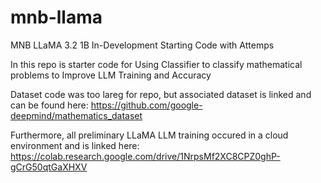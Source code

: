 # mnb-llama
MNB LLaMA 3.2 1B In-Development Starting Code with Attemps

In this repo is starter code for Using Classifier to classify mathematical problems to Improve LLM Training and Accuracy

Dataset code was too lareg for repo, but associated dataset is linked and can be found here: https://github.com/google-deepmind/mathematics_dataset

Furthermore, all preliminary LLaMA LLM training occured in a cloud environment and is linked here: https://colab.research.google.com/drive/1NrpsMf2XC8CPZ0ghP-gCrG50qtGaXHXV
